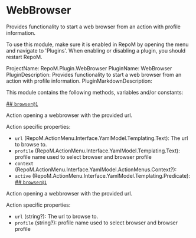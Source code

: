 # WebBrowser

Provides functionality to start a web browser from an action with profile information.

To use this module, make sure it is enabled in RepoM by opening the menu and navigate to 'Plugins'. When enabling or disabling a plugin, you should restart RepoM.

ProjectName: RepoM.Plugin.WebBrowser
PluginName: WebBrowser
PluginDescription: Provides functionality to start a web browser from an action with profile information.
PluginMarkdownDescription: 

This module contains the following methods, variables and/or constants:

[## `browser@1`](#browser@1)

Action opening a webbrowser with the provided url.

Action specific properties:
- `url` (RepoM.ActionMenu.Interface.YamlModel.Templating.Text): The url to browse to.
- `profile` (RepoM.ActionMenu.Interface.YamlModel.Templating.Text): profile name used to select browser and browser profile
- `context` (RepoM.ActionMenu.Interface.YamlModel.ActionMenus.Context?): 
- `active` (RepoM.ActionMenu.Interface.YamlModel.Templating.Predicate): 
[## `browser@1`](#browser@1)

Action opening a webbrowser with the provided url.

Action specific properties:
- `url` (string?): The url to browse to.
- `profile` (string?): profile name used to select browser and browser profile
